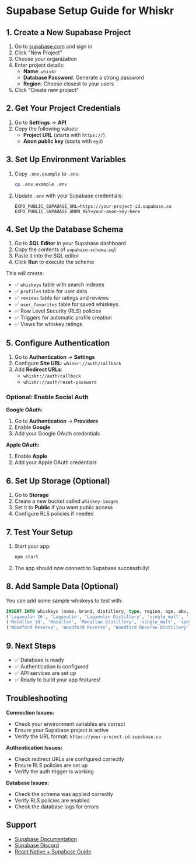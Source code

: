 # Supabase Setup Guide for Whiskr

## 1. Create a New Supabase Project

1. Go to [supabase.com](https://supabase.com) and sign in
2. Click "New Project"
3. Choose your organization
4. Enter project details:
   - **Name**: `whiskr`
   - **Database Password**: Generate a strong password
   - **Region**: Choose closest to your users
5. Click "Create new project"

## 2. Get Your Project Credentials

1. Go to **Settings** → **API**
2. Copy the following values:
   - **Project URL** (starts with `https://`)
   - **Anon public key** (starts with `eyJ`)

## 3. Set Up Environment Variables

1. Copy `.env.example` to `.env`:

   ```bash
   cp .env.example .env
   ```

2. Update `.env` with your Supabase credentials:
   ```env
   EXPO_PUBLIC_SUPABASE_URL=https://your-project-id.supabase.co
   EXPO_PUBLIC_SUPABASE_ANON_KEY=your-anon-key-here
   ```

## 4. Set Up the Database Schema

1. Go to **SQL Editor** in your Supabase dashboard
2. Copy the contents of `supabase-schema.sql`
3. Paste it into the SQL editor
4. Click **Run** to execute the schema

This will create:

- ✅ `whiskeys` table with search indexes
- ✅ `profiles` table for user data
- ✅ `reviews` table for ratings and reviews
- ✅ `user_favorites` table for saved whiskeys
- ✅ Row Level Security (RLS) policies
- ✅ Triggers for automatic profile creation
- ✅ Views for whiskey ratings

## 5. Configure Authentication

1. Go to **Authentication** → **Settings**
2. Configure **Site URL**: `whiskr://auth/callback`
3. Add **Redirect URLs**:
   - `whiskr://auth/callback`
   - `whiskr://auth/reset-password`

### Optional: Enable Social Auth

**Google OAuth:**

1. Go to **Authentication** → **Providers**
2. Enable **Google**
3. Add your Google OAuth credentials

**Apple OAuth:**

1. Enable **Apple**
2. Add your Apple OAuth credentials

## 6. Set Up Storage (Optional)

1. Go to **Storage**
2. Create a new bucket called `whiskey-images`
3. Set it to **Public** if you want public access
4. Configure RLS policies if needed

## 7. Test Your Setup

1. Start your app:

   ```bash
   npm start
   ```

2. The app should now connect to Supabase successfully!

## 8. Add Sample Data (Optional)

You can add some sample whiskeys to test with:

```sql
INSERT INTO whiskeys (name, brand, distillery, type, region, age, abv, description) VALUES
('Lagavulin 16', 'Lagavulin', 'Lagavulin Distillery', 'single_malt', 'islay', 16, 43.0, 'A classic Islay single malt with rich peat smoke and maritime character.'),
('Macallan 18', 'Macallan', 'Macallan Distillery', 'single_malt', 'speyside', 18, 43.0, 'A luxurious Speyside single malt with notes of dried fruit and spice.'),
('Woodford Reserve', 'Woodford Reserve', 'Woodford Reserve Distillery', 'bourbon', 'kentucky', NULL, 45.2, 'A premium Kentucky bourbon with rich, complex flavors.');
```

## 9. Next Steps

- ✅ Database is ready
- ✅ Authentication is configured
- ✅ API services are set up
- ✅ Ready to build your app features!

## Troubleshooting

**Connection Issues:**

- Check your environment variables are correct
- Ensure your Supabase project is active
- Verify the URL format: `https://your-project-id.supabase.co`

**Authentication Issues:**

- Check redirect URLs are configured correctly
- Ensure RLS policies are set up
- Verify the auth trigger is working

**Database Issues:**

- Check the schema was applied correctly
- Verify RLS policies are enabled
- Check the database logs for errors

## Support

- [Supabase Documentation](https://supabase.com/docs)
- [Supabase Discord](https://discord.supabase.com)
- [React Native + Supabase Guide](https://supabase.com/docs/guides/getting-started/tutorials/with-expo-react-native)
